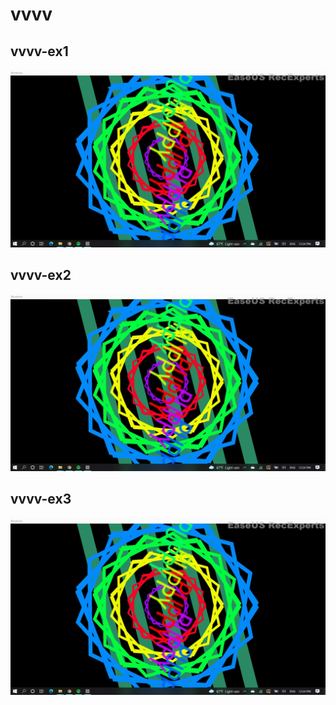 # vvvv

## vvvv-ex1
![vvvv-ex1.jpg](images/vvvv-ex1.jpg)

## vvvv-ex2
![vvvv-ex1.jpg](images/vvvv-ex1.jpg)

## vvvv-ex3
![vvvv-ex1.jpg](images/vvvv-ex1.jpg)